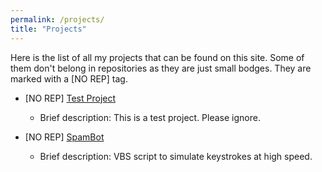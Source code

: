 ```yaml
---
permalink: /projects/
title: "Projects"
---
```

Here is the list of all my projects that can be found on this site. Some of them don't belong in repositories as they are just small bodges. They are marked with a \[NO REP] tag.
* \[NO REP] [Test Project](/projects/testproject/)
  * Brief description: This is a test project. Please ignore.

* \[NO REP] [SpamBot](/projects/spambot/)
  * Brief description: VBS script to simulate keystrokes at high speed.

